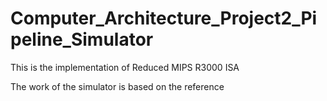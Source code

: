 # Computer_Architecture_Project2_Pipeline_Simulator

This is the implementation of Reduced MIPS R3000 ISA

The work of the simulator is based on the reference
